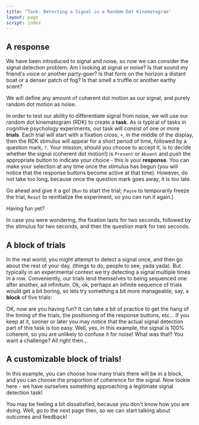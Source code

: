 ```yaml
---
title: "Task: Detecting a Signal in a Random Dot Kinematogram"
layout: page
script: index
---
```


## A response

We have been introduced to signal and noise, so now we can consider the signal detection problem: Am
I looking at signal or noise? Is that sound my friend's voice or another party-goer? Is that form on
the horizon a distant boat or a denser patch of fog? Is that smell a truffle or another earthy
scent?

We will define any amount of coherent dot motion as our signal, and purely random dot motion as
noise.

In order to test our ability to differentiate signal from noise, we will use our random dot
kinematogram (RDK) to create a **task**. As is typical of tasks in cognitive psychology experiments,
our task will consist of one or more **trials**. Each trial will start with a fixation cross, `+`,
in the middle of the display, then the RDK stimulus will appear for a short period of time, followed
by a question mark, `?`. Your mission, should you choose to accept it, is to decide whether the
signal (coherent dot motion!) is `Present` or `Absent` and push the appropriate button to indicate
your choice - this is your **response**. You can make your selection at any time once the stimulus
has begun (you will notice that the response buttons become active at that time). However, do not
take too long, because once the question mark goes away, it is too late.

Go ahead and give it a go! (`Run` to start the trial; `Pause` to temporarily freeze the trial,
`Reset` to reinitialize the experiment, so you can run it again.)

<sdt-example-human>
  <sdt-control run pause reset coherence=".5"></sdt-control>
  <rdk-task count="100" coherence=".5" trials="1" probability=".5" duration="2000"
    wait="2000" iti="2000"></rdk-task>
  <sdt-response feedback="none"></sdt-response>
</sdt-example-human>

Having fun yet?

In case you were wondering, the fixation lasts for two seconds, followed by the
stimulus for two seconds, and then the question mark for two seconds.

## A block of trials

In the real world, you might attempt to detect a signal once, and then go about the rest of
your day, (things to do, people to see, yada yada). But typically in an experimental context we try
detecting a signal multiple times in a row. Conveniently, our trials lend themselves to being
sequenced one after another, ad infinitum. Ok, ok, perhaps an infinite sequence of trials would get
a bit boring, so lets try something a bit more manageable, say, a **block** of five trials:

<sdt-example-human>
  <sdt-control run pause reset coherence=".5"></sdt-control>
  <rdk-task count="100" coherence=".5" trials="5" probability=".5" duration="2000"
    wait="2000" iti="2000"></rdk-task>
  <sdt-response feedback="none"></sdt-response>
</sdt-example-human>

OK, now are you having fun? It can take a bit of practice to get the hang of the timing of the
trials, the positioning of the response buttons, etc... If you keep at it, sooner or later you may
notice that the actual signal detection part of this task is too easy. Well, yes, in this example,
the signal is 100% coherent, so you are unlikely to confuse it for noise! What was that? You want a
challenge? All right then...

## A customizable block of trials!

In this example, you can choose how many trials there will be in a block, and you can choose the
proportion of coherence for the signal. Now lookie here - we have ourselves something approaching a
legitimate signal detection task!

<sdt-example-human>
  <sdt-control run pause reset coherence=".5" trials="5"></sdt-control>
  <rdk-task count="100" coherence=".5" trials="5" probability=".5" duration="2000"
    wait="2000" iti="2000"></rdk-task>
  <sdt-response feedback="none"></sdt-response>
</sdt-example-human>

You may be feeling a bit dissatisfied, because you don't know how you are doing. Well, go to the
next page then, so we can start talking about outcomes and feedback!
